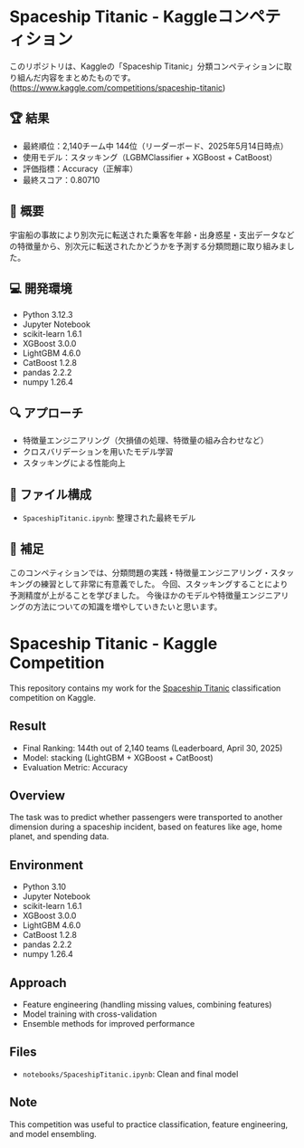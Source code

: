 # Spaceship Titanic - Kaggleコンペティション

このリポジトリは、Kaggleの「Spaceship Titanic」分類コンペティションに取り組んだ内容をまとめたものです。
(https://www.kaggle.com/competitions/spaceship-titanic)

## 🏆 結果
- 最終順位：2,140チーム中 144位（リーダーボード、2025年5月14日時点）
- 使用モデル：スタッキング（LGBMClassifier + XGBoost + CatBoost）
- 評価指標：Accuracy（正解率）
- 最終スコア：0.80710

## 📄 概要
宇宙船の事故により別次元に転送された乗客を年齢・出身惑星・支出データなどの特徴量から、別次元に転送されたかどうかを予測する分類問題に取り組みました。

## 💻 開発環境
- Python 3.12.3
- Jupyter Notebook
- scikit-learn 1.6.1
- XGBoost 3.0.0
- LightGBM 4.6.0
- CatBoost 1.2.8
- pandas 2.2.2
- numpy  1.26.4

## 🔍 アプローチ
- 特徴量エンジニアリング（欠損値の処理、特徴量の組み合わせなど）
- クロスバリデーションを用いたモデル学習
- スタッキングによる性能向上

## 📁 ファイル構成
- `SpaceshipTitanic.ipynb`: 整理された最終モデル

## 📝 補足
このコンペティションでは、分類問題の実践・特徴量エンジニアリング・スタッキングの練習として非常に有意義でした。
今回、スタッキングすることにより予測精度が上がることを学びました。
今後ほかのモデルや特徴量エンジニアリングの方法についての知識を増やしていきたいと思います。

# Spaceship Titanic - Kaggle Competition

This repository contains my work for the [Spaceship Titanic](https://www.kaggle.com/competitions/spaceship-titanic) classification competition on Kaggle.

##  Result
- Final Ranking: 144th out of 2,140 teams (Leaderboard, April 30, 2025)
- Model: stacking (LightGBM + XGBoost + CatBoost)
- Evaluation Metric: Accuracy

##  Overview
The task was to predict whether passengers were transported to another dimension during a spaceship incident, based on features like age, home planet, and spending data.

##  Environment
- Python 3.10
- Jupyter Notebook
- scikit-learn 1.6.1
- XGBoost 3.0.0
- LightGBM 4.6.0
- CatBoost 1.2.8
- pandas 2.2.2
- numpy  1.26.4

##  Approach
- Feature engineering (handling missing values, combining features)
- Model training with cross-validation
- Ensemble methods for improved performance

##  Files
- `notebooks/SpaceshipTitanic.ipynb`: Clean and final model


##  Note
This competition was useful to practice classification, feature engineering, and model ensembling.

